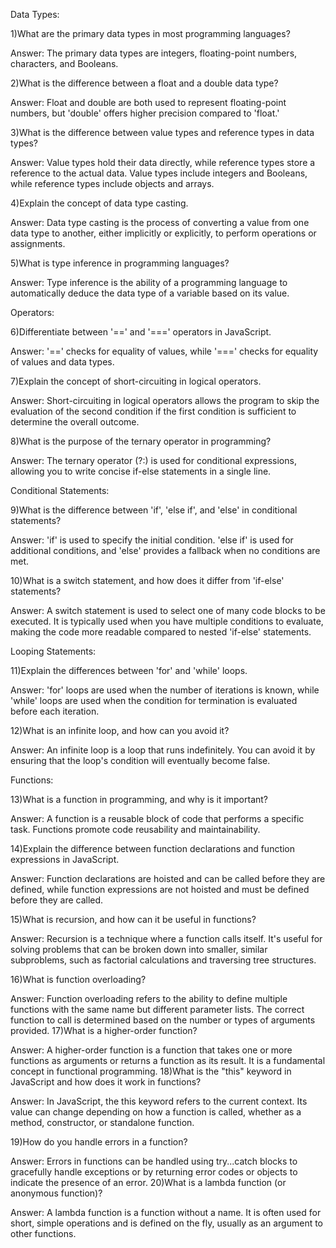 Data Types:

1)What are the primary data types in most programming languages?

Answer: The primary data types are integers, floating-point numbers, characters, and Booleans.

2)What is the difference between a float and a double data type?

Answer: Float and double are both used to represent floating-point numbers, but 'double' offers higher precision compared to 'float.'

3)What is the difference between value types and reference types in data types?

Answer: Value types hold their data directly, while reference types store a reference to the actual data. Value types include integers and Booleans, while reference types include objects and arrays.

4)Explain the concept of data type casting.

Answer: Data type casting is the process of converting a value from one data type to another, either implicitly or explicitly, to perform operations or assignments.

5)What is type inference in programming languages?

Answer: Type inference is the ability of a programming language to automatically deduce the data type of a variable based on its value.

Operators:

6)Differentiate between '==' and '===' operators in JavaScript.

Answer: '==' checks for equality of values, while '===' checks for equality of values and data types.

7)Explain the concept of short-circuiting in logical operators.

Answer: Short-circuiting in logical operators allows the program to skip the evaluation of the second condition if the first condition is sufficient to determine the overall outcome.

8)What is the purpose of the ternary operator in programming?

Answer: The ternary operator (?:) is used for conditional expressions, allowing you to write concise if-else statements in a single line.

Conditional Statements:

9)What is the difference between 'if', 'else if', and 'else' in conditional statements?

Answer: 'if' is used to specify the initial condition. 'else if' is used for additional conditions, and 'else' provides a fallback when no conditions are met.

10)What is a switch statement, and how does it differ from 'if-else' statements?

Answer: A switch statement is used to select one of many code blocks to be executed. It is typically used when you have multiple conditions to evaluate, making the code more readable compared to nested 'if-else' statements.

Looping Statements:

11)Explain the differences between 'for' and 'while' loops.

Answer: 'for' loops are used when the number of iterations is known, while 'while' loops are used when the condition for termination is evaluated before each iteration.

12)What is an infinite loop, and how can you avoid it?

Answer: An infinite loop is a loop that runs indefinitely. You can avoid it by ensuring that the loop's condition will eventually become false.

Functions:

13)What is a function in programming, and why is it important?

Answer: A function is a reusable block of code that performs a specific task. Functions promote code reusability and maintainability.

14)Explain the difference between function declarations and function expressions in JavaScript.

Answer: Function declarations are hoisted and can be called before they are defined, while function expressions are not hoisted and must be defined before they are called.

15)What is recursion, and how can it be useful in functions?

Answer: Recursion is a technique where a function calls itself. It's useful for solving problems that can be broken down into smaller, similar subproblems, such as factorial calculations and traversing tree structures.

16)What is function overloading?

Answer: Function overloading refers to the ability to define multiple functions with the same name but different parameter lists. The correct function to call is determined based on the number or types of arguments provided.
17)What is a higher-order function?

Answer: A higher-order function is a function that takes one or more functions as arguments or returns a function as its result. It is a fundamental concept in functional programming.
18)What is the "this" keyword in JavaScript and how does it work in functions?

Answer: In JavaScript, the this keyword refers to the current context. Its value can change depending on how a function is called, whether as a method, constructor, or standalone function.

19)How do you handle errors in a function?

Answer: Errors in functions can be handled using try...catch blocks to gracefully handle exceptions or by returning error codes or objects to indicate the presence of an error.
20)What is a lambda function (or anonymous function)?

Answer: A lambda function is a function without a name. It is often used for short, simple operations and is defined on the fly, usually as an argument to other functions.




